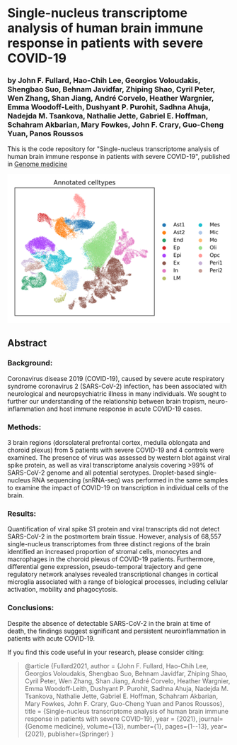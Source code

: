 # Single-nucleus transcriptome analysis of human brain immune response in patients with severe COVID-19
### by John F. Fullard, Hao-Chih Lee, Georgios Voloudakis, Shengbao Suo, Behnam Javidfar, Zhiping Shao, Cyril Peter, Wen Zhang, Shan Jiang, André Corvelo, Heather Wargnier, Emma Woodoff-Leith, Dushyant P. Purohit, Sadhna Ahuja, Nadejda M. Tsankova, Nathalie Jette, Gabriel E. Hoffman, Schahram Akbarian, Mary Fowkes, John F. Crary, Guo-Cheng Yuan, Panos Roussos

This is the code repository for "Single-nucleus transcriptome analysis of human brain immune response in patients with severe COVID-19", published in [Genome medicine](https://genomemedicine.biomedcentral.com/articles/10.1186/s13073-021-00933-8)

![](./media/umap_celltype.png)


## Abstract
### Background: 
Coronavirus disease 2019 (COVID-19), caused by severe acute respiratory syndrome coronavirus 2 (SARS-CoV-2) infection, has been associated with neurological and neuropsychiatric illness in many individuals. We sought to further our understanding of the relationship between brain tropism, neuro-inflammation and host immune response in acute COVID-19 cases.

### Methods: 
3 brain regions (dorsolateral prefrontal cortex, medulla oblongata and choroid plexus) from 5 patients with severe COVID-19 and 4 controls were examined. The presence of virus was assessed by western blot against viral spike protein, as well as viral transcriptome analysis covering >99% of SARS-CoV-2 genome and all potential serotypes. Droplet-based single-nucleus RNA sequencing (snRNA-seq) was performed in the same samples to examine the impact of COVID-19 on transcription in individual cells of the brain.

### Results: 
Quantification of viral spike S1 protein and viral transcripts did not detect SARS-CoV-2 in the postmortem brain tissue. However, analysis of 68,557 single-nucleus transcriptomes from three distinct regions of the brain identified an increased proportion of stromal cells, monocytes and macrophages in the choroid plexus of COVID-19 patients. Furthermore, differential gene expression, pseudo-temporal trajectory and gene regulatory network analyses revealed transcriptional changes in cortical microglia associated with a range of biological processes, including cellular activation, mobility and phagocytosis. 

### Conclusions: 
Despite the absence of detectable SARS-CoV-2 in the brain at time of death, the findings suggest significant and persistent neuroinflammation in patients with acute COVID-19.


If you find this code useful in your research, please consider citing:

> @article {Fullard2021,
author = {John F. Fullard, Hao-Chih Lee, Georgios Voloudakis, Shengbao Suo, Behnam Javidfar, Zhiping Shao, Cyril Peter, Wen Zhang, Shan Jiang, André Corvelo, Heather Wargnier, Emma Woodoff-Leith, Dushyant P. Purohit, Sadhna Ahuja, Nadejda M. Tsankova, Nathalie Jette, Gabriel E. Hoffman, Schahram Akbarian, Mary Fowkes, John F. Crary, Guo-Cheng Yuan and Panos Roussos},
	title = {Single-nucleus transcriptome analysis of human brain immune response in patients with severe COVID-19},
	year = {2021},
	  journal={Genome medicine},
	  volume={13},
	  number={1},
	  pages={1--13},
	  year={2021},
	  publisher={Springer}
}


